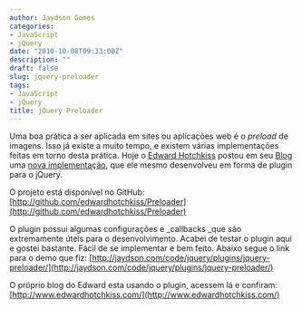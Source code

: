 ```yaml
---
author: Jaydson Gomes
categories:
- JavaScript
- jQuery
date: "2010-10-08T09:33:00Z"
description: ""
draft: false
slug: jquery-preloader
tags:
- JavaScript
- jQuery
title: jQuery Preloader
---
```


Uma boa prática a ser aplicada em sites ou aplicações web é o _preload_ de imagens.
Isso já existe a muito tempo, e existem várias implementações feitas em torno desta prática.
Hoje o [Edward Hotchkiss](http://twitter.com/EdwardHotchkiss) postou em seu [Blog](http://www.edwardhotchkiss.com/) uma [nova implementação](http://www.edwardhotchkiss.com/blog/jquery-javascript-preloader/), que ele mesmo desenvolveu em forma de plugin para o jQuery.

O projeto está disponível no GitHub:
[http://github.com/edwardhotchkiss/Preloader](http://github.com/edwardhotchkiss/Preloader)

[](http://github.com/edwardhotchkiss/Preloader)O plugin possui algumas configurações e _callbacks _que são extremamente úteis para o desenvolvimento.
Acabei de testar o plugin aqui e gostei bastante. Fácil de se implementar e bem feito.
Abaixo segue o link para o demo que fiz:
[http://jaydson.com/code/jquery/plugins/jquery-preloader/](http://jaydson.com/code/jquery/plugins/jquery-preloader/)

O próprio blog do Edward esta usando o plugin, acessem lá e confiram: [http://www.edwardhotchkiss.com/](http://www.edwardhotchkiss.com/)
